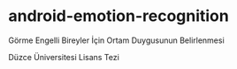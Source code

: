 # android-emotion-recognition
Görme Engelli Bireyler İçin Ortam Duygusunun Belirlenmesi

Düzce Üniversitesi Lisans Tezi
